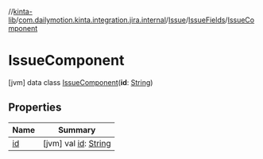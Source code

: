 //[kinta-lib](../../../../../index.md)/[com.dailymotion.kinta.integration.jira.internal](../../../index.md)/[Issue](../../index.md)/[IssueFields](../index.md)/[IssueComponent](index.md)



# IssueComponent  
 [jvm] data class [IssueComponent](index.md)(**id**: [String](https://kotlinlang.org/api/latest/jvm/stdlib/kotlin/-string/index.html))   


## Properties  
  
|  Name |  Summary | 
|---|---|
| <a name="com.dailymotion.kinta.integration.jira.internal/Issue.IssueFields.IssueComponent/id/#/PointingToDeclaration/"></a>[id](id.md)| <a name="com.dailymotion.kinta.integration.jira.internal/Issue.IssueFields.IssueComponent/id/#/PointingToDeclaration/"></a> [jvm] val [id](id.md): [String](https://kotlinlang.org/api/latest/jvm/stdlib/kotlin/-string/index.html)   <br>|

